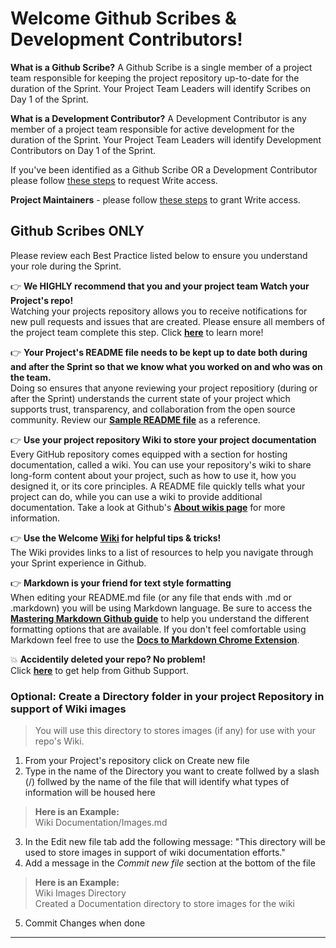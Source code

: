# Welcome Github Scribes & Development Contributors!

**What is a Github Scribe?** A Github Scribe is a single member of a project team responsible for keeping the project repository up-to-date for the duration of the Sprint. Your Project Team Leaders will identify Scribes on Day 1 of the Sprint.

**What is a Development Contributor?** A Development Contributor is any member of a project team responsible for active development for the duration of the Sprint. Your Project Team Leaders will identify Development Contributors on Day 1 of the Sprint.

If you've been identified as a Github Scribe OR a Development Contributor please follow [these steps](https://salesforce.quip.com/IxfrAoa4wTpX#edIACAY2KZF) to request Write access.

**Project Maintainers** - please follow [these steps](https://salesforce.quip.com/IxfrAoa4wTpX#edIACASSB22) to grant Write access.


## Github Scribes ONLY

Please review each Best Practice listed below to ensure you understand your role during the Sprint.

:point_right: __We HIGHLY recommend that you and your project team Watch your Project's repo!__ <br>
Watching your projects repository allows you to receive notifications for new pull requests and issues that are created. Please ensure all members of the project team complete this step. Click __[here](https://help.github.com/en/articles/watching-and-unwatching-repositories#watching-a-single-repository)__ to learn more!

:point_right: __Your Project's README file needs to be kept up to date both during and after the Sprint so that we know what you worked on and who was on the team.__<br> 
Doing so ensures that anyone reviewing your project repositiory (during or after the Sprint) understands the current state of your project which supports trust, transparency, and collaboration from the open source community. Review our __[Sample README file](https://github.com/SFDO-Community-Sprints/Welcome/wiki/Sample-Sprint-Project-README.md-file)__ as a reference.

:point_right: __Use your project repository Wiki to store your project documentation__<br>
Every GitHub repository comes equipped with a section for hosting documentation, called a wiki. You can use your repository's wiki to share long-form content about your project, such as how to use it, how you designed it, or its core principles. A README file quickly tells what your project can do, while you can use a wiki to provide additional documentation. Take a look at Github's __[About wikis page](https://help.github.com/en/articles/about-wikis)__ for more information.

:point_right: __Use the Welcome [Wiki](https://github.com/SFDO-Community-Sprints/Welcome/wiki) for helpful tips & tricks!__<br>
The Wiki provides links to a list of resources to help you navigate through your Sprint experience in Github.

:point_right: __Markdown is your friend for text style formatting__<br>
When editing your README.md file (or any file that ends with .md or .markdown) you will be using Markdown language. Be sure to access the __[Mastering Markdown Github guide](https://guides.github.com/features/mastering-markdown/)__ to help you understand the different formatting options that are available. If you don't feel comfortable using Markdown feel free to use the __[Docs to Markdown Chrome Extension](https://salesforce.quip.com/XgDxA7wt7nN8)__.

:boom: __Accidentily deleted your repo? No problem!__<br>
Click __[here](https://support.github.com/contact)__ to get help from Github Support.

### Optional: Create a Directory folder in your project Repository in support of Wiki images
> You will use this directory to stores images (if any) for use with your repo's Wiki.

1. From your Project's repository click on Create new file
2. Type in the name of the Directory you want to create follwed by a slash (/) follwed by the name of the file that will identify what types of information will be housed here
> __Here is an Example:__<br>
> Wiki Documentation/Images.md
3. In the Edit new file tab add the following message: "This directory will be used to store images in support of wiki documentation efforts."
4. Add a message in the *Commit new file* section at the bottom of the file
> __Here is an Example:__<br>
> Wiki Images Directory <br>
> Created a Documentation directory to store images for the wiki
5. Commit Changes when done
***

